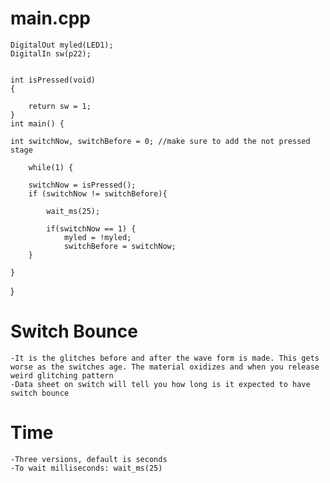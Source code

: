 
# main.cpp
	
	DigitalOut myled(LED1);
	DigitalIn sw(p22);

	
	int isPressed(void)
	{

		return sw = 1;
	}
	int main() {

	int switchNow, switchBefore = 0; //make sure to add the not pressed stage
	
		while(1) { 

		switchNow = isPressed();
		if (switchNow != switchBefore){

			wait_ms(25);

			if(switchNow == 1) {
				myled = !myled;
				switchBefore = switchNow;
		}

	}

}


# Switch Bounce
	-It is the glitches before and after the wave form is made. This gets worse as the switches age. The material oxidizes and when you release weird glitching pattern
	-Data sheet on switch will tell you how long is it expected to have switch bounce

# Time

	-Three versions, default is seconds
	-To wait milliseconds: wait_ms(25)




